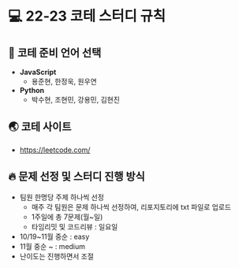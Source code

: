 # 💻 22-23 코테 스터디 규칙

## 💬 코테 준비 언어 선택
- **JavaScript**
  - 용준현, 한정욱, 원우연
- **Python**
  - 박수현, 조현민, 강용민, 김현진
  
## 🌏 코테 사이트
- https://leetcode.com/

## 🔥 문제 선정 및 스터디 진행 방식
- 팀원 한명당 주제 하나씩 선정
  - 매주 각 팀원은 문제 하나씩 선정하여, 리포지토리에 txt 파일로 업로드
  - 1주일에 총 7문제(월~일)
  - 타임리밋 및 코드리뷰 : 일요일
- 10/19~11월 중순 : easy
- 11월 중순 ~ : medium
- 난이도는 진행하면서 조절

